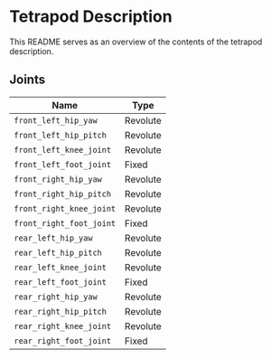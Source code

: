 # Tetrapod Description

This README serves as an overview of the contents of the tetrapod description.

## Joints

| Name                           | Type              |    
| ------------------------------ | ----------------- |
| `front_left_hip_yaw`           | Revolute          |
| `front_left_hip_pitch`         | Revolute          |
| `front_left_knee_joint`        | Revolute          |
| `front_left_foot_joint`        | Fixed             |
| `front_right_hip_yaw`          | Revolute          |
| `front_right_hip_pitch`        | Revolute          |
| `front_right_knee_joint`       | Revolute          |
| `front_right_foot_joint`       | Fixed             |
| `rear_left_hip_yaw`            | Revolute          |
| `rear_left_hip_pitch`          | Revolute          |
| `rear_left_knee_joint`         | Revolute          |
| `rear_left_foot_joint`         | Fixed             |
| `rear_right_hip_yaw`           | Revolute          |
| `rear_right_hip_pitch`         | Revolute          |
| `rear_right_knee_joint`        | Revolute          |
| `rear_right_foot_joint`        | Fixed             |
